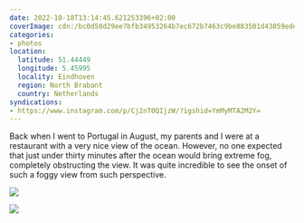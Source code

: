 ```yaml
---
date: 2022-10-18T13:14:45.621253396+02:00
coverImage: cdn:/bc0d50d29ee7bfb34953264b7ec672b7463c9be883501d43859ede39c7e20e0c
categories:
- photos
location:
  latitude: 51.44449
  longitude: 5.45995
  locality: Eindhoven
  region: North Brabant
  country: Netherlands
syndications:
- https://www.instagram.com/p/Cj2nT0QIjzW/?igshid=YmMyMTA2M2Y=
---
```


Back when I went to Portugal in August, my parents and I were at a restaurant with a very nice view of the ocean. However, no one expected that just under thirty minutes after the ocean would bring extreme fog, completely obstructing the view. It was quite incredible to see the onset of such a foggy view from such perspective.

<div class="fw fg">

![](cdn:/bc0d50d29ee7bfb34953264b7ec672b7463c9be883501d43859ede39c7e20e0c)

![](cdn:/25dd8fc3f43a97cb807e51225d6c89cf80b332599cf5411418871d9c042c15ba)

</div>
